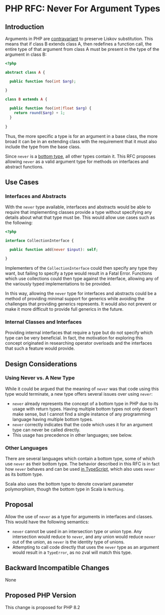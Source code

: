 # PHP RFC: Never For Argument Types

## Introduction

Arguments in PHP are [contravariant](https://en.wikipedia.org/wiki/Covariance_and_contravariance_(computer_science)) to preserve Liskov substitution. This means that if class B extends class A, then redefines a function call, the entire type of that argument from class A must be present in the type of the argument in class B:

```php
<?php

abstract class A {

  public function foo(int $arg);

}

class B extends A {
  
  public function foo(int|float $arg) {
    return round($arg) + 1;
  }
  
}
```

Thus, the more specific a type is for an argument in a base class, the more broad it can be in an extending class with the requirement that it must also include the type from the base class.

Since `never` is a [bottom type](https://en.wikipedia.org/wiki/Bottom_type), all other types contain it. This RFC proposes allowing `never` as a valid argument type for methods on interfaces and abstract functions.

## Use Cases

### Interfaces and Abstracts

With the `never` type available, interfaces and abstracts would be able to require that implementing classes provide a type without specifying any details about what that type must be. This would allow use cases such as the following:

```php
<?php

interface CollectionInterface {

  public function add(never $input): self;

}
```

Implementers of the `CollectionInterface` could then specify any type they want, but failing to specify a type would result in a Fatal Error. Functions which use collections could then type against the interface, allowing any of the variously typed implementations to be provided.

In this way, allowing the `never` type for interfaces and abstracts could be a method of providing minimal support for generics while avoiding the challenges that providing generics represents. It would also not prevent or make it more difficult to provide full generics in the future.

### Internal Classes and Interfaces

Providing internal interfaces that require a type but do not specify which type can be very beneficial. In fact, the motivation for exploring this concept originated in researching operator overloads and the interfaces that such a feature would provide.

## Design Considerations

### Using Never vs. A New Type

While it could be argued that the meaning of `never` was that code using this type would terminate, a new type offers several issues over using `never`:

- `never` already represents the concept of a bottom type in PHP due to its usage with return types. Having multiple bottom types not only doesn't make sense, but I cannot find a single instance of any programming language having multiple bottom types.
- `never` correctly indicates that the code which uses it for an argument type can never be called directly.
- This usage has precedence in other languages; see below.

### Other Languages

There are several languages which contain a bottom type, some of which use `never` as their bottom type. The behavior described in this RFC is in fact how `never` behaves and can be used [in TypeScript](https://blog.logrocket.com/when-to-use-never-and-unknown-in-typescript-5e4d6c5799ad/), which also uses `never` as its bottom type.

Scala also uses the bottom type to denote covariant parameter polymorphism, though the bottom type in Scala is `Nothing`.

## Proposal

Allow the use of `never` as a type for arguments in interfaces and classes. This would have the following semantics:

- `never` cannot be used in an intersection type or union type. Any intersection would reduce to `never`, and any union would reduce `never` out of the union, as `never` is the identity type of unions.
- Attempting to call code directly that uses the `never` type as an argument would result in a `TypeError`, as no zval will match this type.

## Backward Incompatible Changes

None

## Proposed PHP Version

This change is proposed for PHP 8.2
